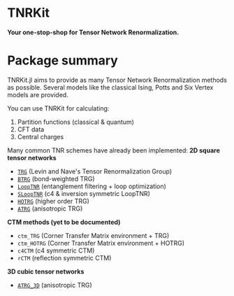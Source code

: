 # TNRKit

**Your one-stop-shop for Tensor Network Renormalization.**

# Package summary
TNRKit.jl aims to provide as many Tensor Network Renormalization methods as possible. Several models like the classical Ising, Potts and Six Vertex models are provided.

You can use TNRKit for calculating:
1. Partition functions (classical & quantum)
2. CFT data
3. Central charges

Many common TNR schemes have already been implemented:
**2D square tensor networks**
* [`TRG`](@ref) (Levin and Nave's Tensor Renormalization Group)
* [`BTRG`](@ref) (bond-weighted TRG)
* [`LoopTNR`](@ref) (entanglement filtering + loop optimization)
* [`SLoopTNR`](@ref) (c4 & inversion symmetric LoopTNR)
* [`HOTRG`](@ref) (higher order TRG)
* [`ATRG`](@ref) (anisotropic TRG)

**CTM methods (yet to be documented)**
* `ctm_TRG` (Corner Transfer Matrix environment + TRG)
* `ctm_HOTRG` (Corner Transfer Matrix environment + HOTRG)
* `c4CTM` (c4 symmetric CTM)
* `rCTM` (reflection symmetric CTM)

**3D cubic tensor networks**
* [`ATRG_3D`](@ref) (anisotropic TRG)
